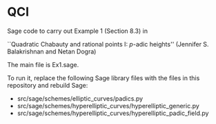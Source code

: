 # QCI

Sage code to carry out Example 1 (Section 8.3) in 

``Quadratic Chabauty and rational points I: $p$-adic heights'' (Jennifer S. Balakrishnan and Netan Dogra)

The main file is Ex1.sage. 

To run it, replace the following Sage library files with the files in this repository and rebuild Sage:
 * src/sage/schemes/elliptic_curves/padics.py
 * src/sage/schemes/hyperelliptic_curves/hyperelliptic_generic.py
 * src/sage/schemes/hyperelliptic_curves/hyperelliptic_padic_field.py
